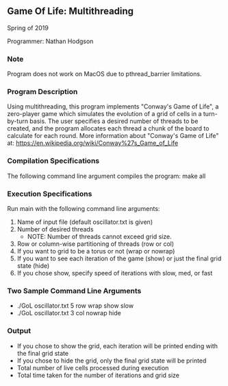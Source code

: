 Game Of Life: Multithreading
---
Spring of 2019

Programmer:
Nathan Hodgson

### Note

Program does not work on MacOS due to pthread_barrier limitations. 

### Program Description

Using multithreading, this program implements "Conway's Game of Life", a zero-player game which simulates the evolution of a grid of cells in a turn-by-turn basis. The user specifies a desired number of threads to be created, and the program allocates each thread a chunk of the board to calculate for each round. More information about "Conway's Game of Life" at: https://en.wikipedia.org/wiki/Conway%27s_Game_of_Life

### Compilation Specifications

The following command line argument compiles the program:
make all

### Execution Specifications

Run main with the following command line arguments:
1. Name of input file (default oscillator.txt is given)
2. Number of desired threads
	- NOTE: Number of threads cannot exceed grid size. 
3. Row or column-wise partitioning of threads (row or col)
4. If you want to grid to be a torus or not (wrap or nowrap)
5. If you want to see each iteration of the game (show) or just the final grid state (hide)
6. If you chose show, specify speed of iterations with slow, med, or fast

### Two Sample Command Line Arguments

- ./GoL oscillator.txt 5 row wrap show slow
- ./GoL oscillator.txt 3 col nowrap hide

### Output

- If you chose to show the grid, each iteration will be printed ending with the final grid state
- If you chose to hide the grid, only the final grid state will be printed
- Total number of live cells processed during execution
- Total time taken for the number of iterations and grid size
